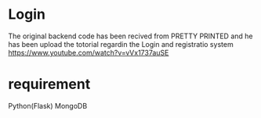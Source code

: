# Login
The original backend code has been recived from PRETTY PRINTED and he has been upload the totorial regardin the Login and registratio system 
https://www.youtube.com/watch?v=vVx1737auSE

# requirement
 Python(Flask)
 MongoDB
